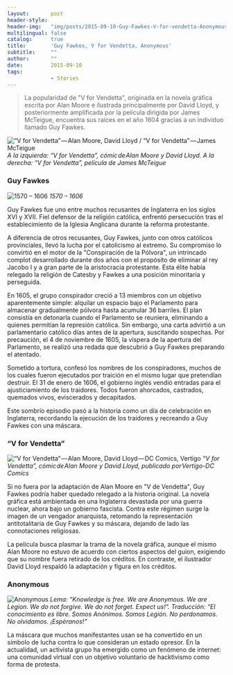 ```yaml
---
layout:       post
header-style: 
header-img:   "img/posts/2015-09-10-Guy-Fawkes-V-for-vendetta-Anonymous.jpg"
multilingual: false
catalog:      true
title:        'Guy Fawkes, V for Vendetta, Anonymous'
subtitle:     ""
author:       ""
date:         2015-09-10
tags:
              - Stories
---
```


>La popularidad de "V for Vendetta", originada en la novela gráfica escrita por Alan Moore e ilustrada principalmente por David Lloyd, y posteriormente amplificada por la película dirigida por James McTeigue, encuentra sus raíces en el año 1604 gracias a un individuo llamado Guy Fawkes.


![“V for Vendetta” — Alan Moore, David Lloyd / “V for Vendetta” — James McTeigue]({{site.baseurl}}/img/posts/in-post/2015-09-10-Guy-Fawkes-V-for-vendetta-Anonymous/2015-09-10-Guy-Fawkes-V-for-vendetta-Anonymous-1.jpg)
*A la izquierda: “V for Vendetta”, cómic de Alan Moore y David Lloyd. A la derecha:  “V for Vendetta”, película de James McTeigue*


### Guy Fawkes
![1570 – 1606]({{site.baseurl}}/img/posts/in-post/2015-09-10-Guy-Fawkes-V-for-vendetta-Anonymous/2015-09-10-Guy-Fawkes-V-for-vendetta-Anonymous-2.jpg)
*1570 – 1606*

Guy Fawkes fue uno entre muchos recusantes de Inglaterra en los siglos XVI y XVII. Fiel defensor de la religión católica, enfrentó persecución tras el establecimiento de la Iglesia Anglicana durante la reforma protestante.

A diferencia de otros recusantes, Guy Fawkes, junto con otros católicos provinciales, llevó la lucha por el catolicismo al extremo. Su compromiso lo convirtió en el motor de la "Conspiración de la Pólvora", un intrincado complot desarrollado durante dos años con el propósito de eliminar al rey Jacobo I y a gran parte de la aristocracia protestante. Esta élite había relegado la religión de Catesby y Fawkes a una posición minoritaria y perseguida.

En 1605, el grupo conspirador creció a 13 miembros con un objetivo aparentemente simple: alquilar un espacio bajo el Parlamento para almacenar gradualmente pólvora hasta acumular 36 barriles. El plan consistía en detonarla cuando el Parlamento se reuniera, eliminando a quienes permitían la represión católica. Sin embargo, una carta advirtió a un parlamentario católico días antes de la apertura, suscitando sospechas. Por precaución, el 4 de noviembre de 1605, la víspera de la apertura del Parlamento, se realizó una redada que descubrió a Guy Fawkes preparando el atentado.

Sometido a tortura, confesó los nombres de los conspiradores, muchos de los cuales fueron ejecutados por traición en el mismo lugar que pretendían destruir. El 31 de enero de 1606, el gobierno inglés vendió entradas para el ajusticiamiento de los traidores. Todos fueron ahorcados, castrados, quemados vivos, eviscerados y decapitados.

Este sombrío episodio pasó a la historia como un día de celebración en Inglaterra, recordando la ejecución de los traidores y recreando a Guy Fawkes con una máscara.


### “V for Vendetta”
![“V for Vendetta” — Alan Moore, David Lloyd — DC Comics, Vertigo]({{site.baseurl}}/img/posts/in-post/2015-09-10-Guy-Fawkes-V-for-vendetta-Anonymous/2015-09-10-Guy-Fawkes-V-for-vendetta-Anonymous-3.jpg)
*“V for Vendetta”, cómic de Alan Moore y David Lloyd, publicado por Vertigo-DC Comics*

Si no fuera por la adaptación de Alan Moore en "V de Vendetta", Guy Fawkes podría haber quedado relegado a la historia original. La novela gráfica está ambientada en una Inglaterra devastada por una guerra nuclear, ahora bajo un gobierno fascista. Contra este régimen surge la imagen de un vengador anarquista, retomando la representación antitotalitaria de Guy Fawkes y su máscara, dejando de lado las connotaciones religiosas.

La película busca plasmar la trama de la novela gráfica, aunque el mismo Alan Moore no estuvo de acuerdo con ciertos aspectos del guion, exigiendo que su nombre fuera retirado de los créditos. En contraste, el ilustrador David Lloyd respaldó la adaptación y figura en los créditos.


### Anonymous
![Anonymous]({{site.baseurl}}/img/posts/in-post/2015-09-10-Guy-Fawkes-V-for-vendetta-Anonymous/2015-09-10-Guy-Fawkes-V-for-vendetta-Anonymous-4.jpg)
*Lema: “Knowledge is free. We are Anonymous. We are Legion. We do not forgive. We do not forget. Expect us!”. Traducción: “El conocimiento es libre. Somos Anónimos. Somos Legión. No perdonamos. No olvidamos. ¡Espéranos!”*

La máscara que muchos manifestantes usan se ha convertido en un símbolo de lucha contra lo que consideran un estado opresor. En la actualidad, un activista grupo ha emergido como un fenómeno de internet: una comunidad virtual con un objetivo voluntario de hacktivismo como forma de protesta.